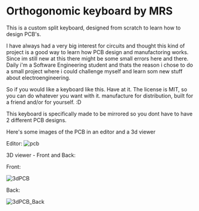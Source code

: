 # Orthogonomic keyboard by MRS
This is a custom split keyboard, designed from scratch to learn how to design PCB's. 

I have always had a very big interest for circuits and thought this kind of project is a good way to learn how PCB design and manufactoring works. Since im still new at this there might be some small errors here and there. Daily i'm a Software Engineering student and thats the reason i chose to do a small project where i could challenge myself and learn som new stuff about electroengineering.

So if you would like a keyboard like this. Have at it. The license is MIT, so you can do whatever you want with it. manufacture for distribution, built for a friend and/or for yourself. :D

This keyboard is specifically made to be mirrored so you dont have to have 2 different PCB designs.

Here's some images of the PCB in an editor and a 3d viewer

Editor:
![pcb](https://user-images.githubusercontent.com/23375399/111918071-a051db00-8a83-11eb-981b-d19b8890cb0d.png) 


3D viewer - Front and Back:

Front:

![3dPCB](https://user-images.githubusercontent.com/23375399/111918081-af388d80-8a83-11eb-95f4-e8c8caaa9b67.png)

Back:

![3dPCB_Back](https://user-images.githubusercontent.com/23375399/111918109-d4c59700-8a83-11eb-9f9e-89501dd7de9a.png)


